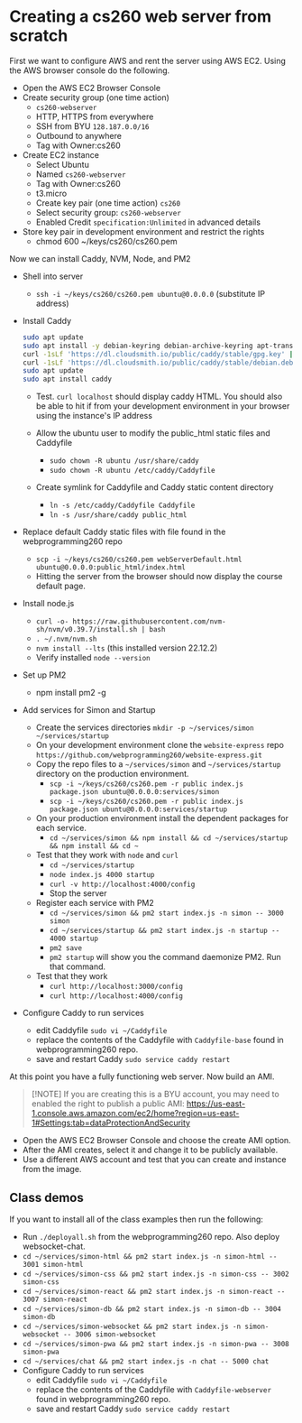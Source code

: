 # Creating a cs260 web server from scratch

First we want to configure AWS and rent the server using AWS EC2. Using the AWS browser console do the following.

- Open the AWS EC2 Browser Console
- Create security group (one time action)
  - `cs260-webserver`
  - HTTP, HTTPS from everywhere
  - SSH from BYU `128.187.0.0/16`
  - Outbound to anywhere
  - Tag with Owner:cs260
- Create EC2 instance
  - Select Ubuntu
  - Named `cs260-webserver`
  - Tag with Owner:cs260
  - t3.micro
  - Create key pair (one time action) `cs260`
  - Select security group: `cs260-webserver`
  - Enabled Credit `specification:Unlimited` in advanced details
- Store key pair in development environment and restrict the rights
  - chmod 600 ~/keys/cs260/cs260.pem

Now we can install Caddy, NVM, Node, and PM2

- Shell into server
  - `ssh -i ~/keys/cs260/cs260.pem ubuntu@0.0.0.0` (substitute IP address)
- Install Caddy

  ```sh
  sudo apt update
  sudo apt install -y debian-keyring debian-archive-keyring apt-transport-https curl
  curl -1sLf 'https://dl.cloudsmith.io/public/caddy/stable/gpg.key' | sudo gpg --dearmor -o /usr/share/keyrings/caddy-stable-archive-keyring.gpg
  curl -1sLf 'https://dl.cloudsmith.io/public/caddy/stable/debian.deb.txt' | sudo tee /etc/apt/sources.list.d/caddy-stable.list
  sudo apt update
  sudo apt install caddy
  ```

  - Test. `curl localhost` should display caddy HTML. You should also be able to hit if from your development environment in your browser using the instance's IP address

  - Allow the ubuntu user to modify the public_html static files and Caddyfile
    - `sudo chown -R ubuntu /usr/share/caddy`
    - `sudo chown -R ubuntu /etc/caddy/Caddyfile`
  - Create symlink for Caddyfile and Caddy static content directory
    - `ln -s /etc/caddy/Caddyfile Caddyfile`
    - `ln -s /usr/share/caddy public_html`

- Replace default Caddy static files with file found in the webprogramming260 repo
  - `scp -i ~/keys/cs260/cs260.pem webServerDefault.html ubuntu@0.0.0.0:public_html/index.html`
  - Hitting the server from the browser should now display the course default page.
- Install node.js
  - `curl -o- https://raw.githubusercontent.com/nvm-sh/nvm/v0.39.7/install.sh | bash`
  - `. ~/.nvm/nvm.sh`
  - `nvm install --lts` (this installed version 22.12.2)
  - Verify installed `node --version`
- Set up PM2
  - npm install pm2 -g
- Add services for Simon and Startup
  - Create the services directories `mkdir -p ~/services/simon ~/services/startup`
  - On your development environment clone the `website-express` repo
    `https://github.com/webprogramming260/website-express.git`
  - Copy the repo files to a `~/services/simon` and `~/services/startup` directory on the production environment.
    - `scp -i ~/keys/cs260/cs260.pem -r public index.js package.json ubuntu@0.0.0.0:services/simon`
    - `scp -i ~/keys/cs260/cs260.pem -r public index.js package.json ubuntu@0.0.0.0:services/startup`
  - On your production environment install the dependent packages for each service.
    - `cd ~/services/simon && npm install && cd ~/services/startup && npm install && cd ~`
  - Test that they work with `node` and `curl`
    - `cd ~/services/startup`
    - `node index.js 4000 startup`
    - `curl -v http://localhost:4000/config`
    - Stop the server
  - Register each service with PM2
    - `cd ~/services/simon && pm2 start index.js -n simon -- 3000 simon`
    - `cd ~/services/startup && pm2 start index.js -n startup -- 4000 startup`
    - `pm2 save`
    - `pm2 startup` will show you the command daemonize PM2. Run that command.
  - Test that they work
    - `curl http://localhost:3000/config`
    - `curl http://localhost:4000/config`
- Configure Caddy to run services
  - edit Caddyfile `sudo vi ~/Caddyfile`
  - replace the contents of the Caddyfile with `Caddyfile-base` found in webprogramming260 repo.
  - save and restart Caddy `sudo service caddy restart`

At this point you have a fully functioning web server. Now build an AMI.

> [!NOTE] If you are creating this is a BYU account, you may need to enabled the right to publish a public AMI: https://us-east-1.console.aws.amazon.com/ec2/home?region=us-east-1#Settings:tab=dataProtectionAndSecurity

- Open the AWS EC2 Browser Console and choose the create AMI option.
- After the AMI creates, select it and change it to be publicly available.
- Use a different AWS account and test that you can create and instance from the image.

## Class demos

If you want to install all of the class examples then run the following:

- Run `./deployall.sh` from the webprogramming260 repo. Also deploy websocket-chat.
- `cd ~/services/simon-html && pm2 start index.js -n simon-html -- 3001 simon-html`
- `cd ~/services/simon-css && pm2 start index.js -n simon-css -- 3002 simon-css`
- `cd ~/services/simon-react && pm2 start index.js -n simon-react -- 3007 simon-react`
- `cd ~/services/simon-db && pm2 start index.js -n simon-db -- 3004 simon-db`
- `cd ~/services/simon-websocket && pm2 start index.js -n simon-websocket -- 3006 simon-websocket`
- `cd ~/services/simon-pwa && pm2 start index.js -n simon-pwa -- 3008 simon-pwa`
- `cd ~/services/chat && pm2 start index.js -n chat -- 5000 chat`
- Configure Caddy to run services
  - edit Caddyfile `sudo vi ~/Caddyfile`
  - replace the contents of the Caddyfile with `Caddyfile-webserver` found in webprogramming260 repo.
  - save and restart Caddy `sudo service caddy restart`
